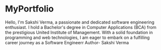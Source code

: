 # MyPortfolio
Hello, I'm Sakshi Verma, a passionate and dedicated software engineering enthusiast. I hold a Bachelor's degree in Computer Applications (BCA) from the prestigious United Institute of Management. With a solid foundation in programming and web technologies, I am eager to embark on a fulfilling career journey as a Software Engineerr
Author- Sakshi Verma
